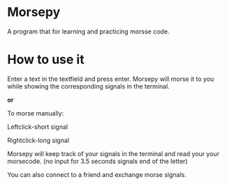 # Morsepy
A  program that for learning and practicing morsse code.

# How to use it
Enter a text in the textfield and press enter. Morsepy will morse it to you while showing the corresponding signals in the terminal.

<b>or</b>

To morse manually:

Leftclick-short signal


Rightclick-long signal


Morsepy will keep track of your signals in the terminal and read your your morsecode. (no input for 3.5 seconds signals end of the letter)

You can also connect to a friend and exchange morse signals. 
